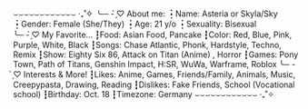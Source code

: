 ⌣⌣⌣⌣⌣⌣⌣⌣⌣⌣⌣⌣ ‧₊˚✧
╰─ - ̗̀♡ About me:
┇Name: Asteria or Skyla/Sky
┇Gender: Female (She/They)
┇Age: 21 y/o
┇Sexuality: Bisexual  
╰─ - ̗̀♡ My Favorite...
┇Food: Asian Food, Pancake
┇Color: Red, Blue, Pink, Purple, White, Black
┇Songs: Chase Atlantic, Phonk, Hardstyle, Techno, Remix
┇Show: Eighty Six 86, Attack on Titan (Anime) , Horror
┇Games: Pony Town, Path of Titans, Genshin Impact, H:SR, WuWa, Warframe, Roblox
╰─ - ̗̀♡ Interests & More!
┇Likes: Anime, Games, Friends/Family, Animals, Music, Creepypasta, Drawing, Reading
┇Dislikes: Fake Friends, School (Vocational school)
┇Birthday: Oct. 18
┇Timezone: Germany
⌣⌣⌣⌣⌣⌣⌣⌣⌣⌣⌣⌣ ‧₊˚✧
